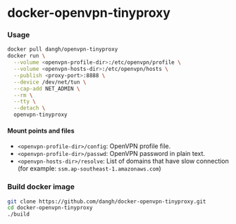 # docker-openvpn-tinyproxy

### Usage

```sh
docker pull dangh/openvpn-tinyproxy
docker run \
  --volume <openvpn-profile-dir>:/etc/openvpn/profile \
  --volume <openvpn-hosts-dir>:/etc/openvpn/hosts \
  --publish <proxy-port>:8888 \
  --device /dev/net/tun \
  --cap-add NET_ADMIN \
  --rm \
  --tty \
  --detach \
  openvpn-tinyproxy
```

#### Mount points and files

- `<openvpn-profile-dir>/config`: OpenVPN profile file.
- `<openvpn-profile-dir>/passwd`: OpenVPN password in plain text.
- `<openvpn-hosts-dir>/resolve`: List of domains that have slow connection (for example: `ssm.ap-southeast-1.amazonaws.com`)

### Build docker image

```sh
git clone https://github.com/dangh/docker-openvpn-tinyproxy.git
cd docker-openvpn-tinyproxy
./build
```
